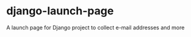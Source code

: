 django-launch-page
==================

A launch page for Django project to collect e-mail addresses and more